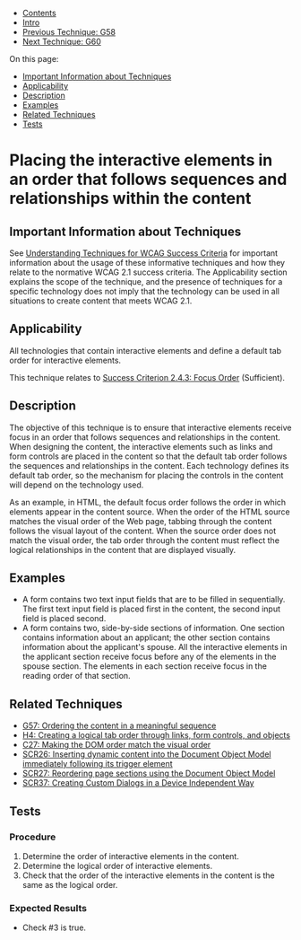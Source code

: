 -   [Contents](https://www.w3.org/WAI/WCAG21/Techniques/#techniques "Table of Contents")
-   [Intro](https://www.w3.org/WAI/WCAG21/Techniques/#introduction "Introduction to Techniques")
-   [Previous Technique: G58](G58)
-   [Next Technique: G60](G60)

On this page:

-   [Important Information about Techniques](#important-information)
-   [Applicability](#applicability)
-   [Description](#description)
-   [Examples](#examples)
-   [Related Techniques](#related)
-   [Tests](#tests)

Placing the interactive elements in an order that follows sequences and relationships within the content
========================================================================================================

Important Information about Techniques
--------------------------------------

See [Understanding Techniques for WCAG Success Criteria](https://www.w3.org/WAI/WCAG21/Understanding/understanding-techniques) for important information about the usage of these informative techniques and how they relate to the normative WCAG 2.1 success criteria. The Applicability section explains the scope of the technique, and the presence of techniques for a specific technology does not imply that the technology can be used in all situations to create content that meets WCAG 2.1.

Applicability
-------------

All technologies that contain interactive elements and define a default tab order for interactive elements.

This technique relates to [Success Criterion 2.4.3: Focus Order](https://www.w3.org/WAI/WCAG21/Understanding/focus-order) (Sufficient).

Description
-----------

The objective of this technique is to ensure that interactive elements receive focus in an order that follows sequences and relationships in the content. When designing the content, the interactive elements such as links and form controls are placed in the content so that the default tab order follows the sequences and relationships in the content. Each technology defines its default tab order, so the mechanism for placing the controls in the content will depend on the technology used.

As an example, in HTML, the default focus order follows the order in which elements appear in the content source. When the order of the HTML source matches the visual order of the Web page, tabbing through the content follows the visual layout of the content. When the source order does not match the visual order, the tab order through the content must reflect the logical relationships in the content that are displayed visually.

Examples
--------

-   A form contains two text input fields that are to be filled in sequentially. The first text input field is placed first in the content, the second input field is placed second.
-   A form contains two, side-by-side sections of information. One section contains information about an applicant; the other section contains information about the applicant's spouse. All the interactive elements in the applicant section receive focus before any of the elements in the spouse section. The elements in each section receive focus in the reading order of that section.

Related Techniques
------------------

-   [G57: Ordering the content in a meaningful sequence](https://www.w3.org/WAI/WCAG21/Techniques/general/G57)
-   [H4: Creating a logical tab order through links, form controls, and objects](https://www.w3.org/WAI/WCAG21/Techniques/html/H4)
-   [C27: Making the DOM order match the visual order](https://www.w3.org/WAI/WCAG21/Techniques/css/C27)
-   [SCR26: Inserting dynamic content into the Document Object Model immediately following its trigger element](https://www.w3.org/WAI/WCAG21/Techniques/client-side-script/SCR26)
-   [SCR27: Reordering page sections using the Document Object Model](https://www.w3.org/WAI/WCAG21/Techniques/client-side-script/SCR27)
-   [SCR37: Creating Custom Dialogs in a Device Independent Way](https://www.w3.org/WAI/WCAG21/Techniques/client-side-script/SCR37)

Tests
-----

### Procedure

1.  Determine the order of interactive elements in the content.
2.  Determine the logical order of interactive elements.
3.  Check that the order of the interactive elements in the content is the same as the logical order.

### Expected Results

-   Check \#3 is true.
